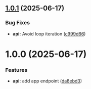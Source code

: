 ## [1.0.1](https://github.com/DLC94/literate-waddle/compare/v1.0.0...v1.0.1) (2025-06-17)


### Bug Fixes

* **api:** Avoid loop iteration ([c999d66](https://github.com/DLC94/literate-waddle/commit/c999d66363078a81692832f53cd9dabcd571e1f7))

# 1.0.0 (2025-06-17)


### Features

* **api:** add app endpoint ([da8ebd3](https://github.com/DLC94/literate-waddle/commit/da8ebd364ec8d94d6a9913e05010df4594dbc72a))
